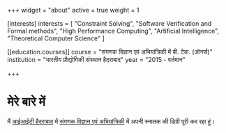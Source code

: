 +++
widget = "about"
active = true
weight = 1

[interests]
  interests = [
    "Constraint Solving",
    "Software Verification and Formal methods",
    "High Performance Computing",
    "Artificial Intelligence",
    "Theoretical Computer Science"
  ]

[[education.courses]]
  course = "संगणक विज्ञान एवं अभियांत्रिकी में बी. टेक. (ऑनर्स)"
  institution = "भारतीय प्रौद्योगिकी संस्थान हैदराबाद"
  year = "2015 - वर्तमान"

+++

# मेरे बारे में

मैं [आईआईटी हैदराबाद](https://iith.ac.in) में [संगणक विज्ञान एवं अभियांत्रिकी](https://cse.iith.ac.in) में अपनी स्नातक की डिग्री पूरी कर रहा हूं।
